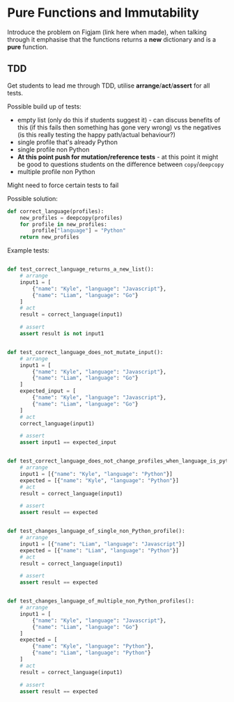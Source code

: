 # Pure Functions and Immutability

Introduce the problem on Figjam (link here when made), when talking through it emphasise that the functions returns a **new** dictionary and is a **pure** function.

## TDD

Get students to lead me through TDD, utilise **arrange**/**act**/**assert** for all tests.

Possible build up of tests:

- empty list (only do this if students suggest it) - can discuss benefits of this (if this fails then something has gone very wrong) vs the negatives (is this really testing the happy path/actual behaviour?)
- single profile that's already Python
- single profile non Python
- **At this point push for mutation/reference tests** - at this point it might be good to questions students on the difference between `copy`/`deepcopy`
- multiple profile non Python

Might need to force certain tests to fail

Possible solution:

```py
def correct_language(profiles):
    new_profiles = deepcopy(profiles)
    for profile in new_profiles:
        profile["language"] = "Python"
    return new_profiles

```

Example tests:

```py

def test_correct_language_returns_a_new_list():
    # arrange
    input1 = [
        {"name": "Kyle", "language": "Javascript"},
        {"name": "Liam", "language": "Go"}
    ]
    # act
    result = correct_language(input1)

    # assert
    assert result is not input1


def test_correct_language_does_not_mutate_input():
    # arrange
    input1 = [
        {"name": "Kyle", "language": "Javascript"},
        {"name": "Liam", "language": "Go"}
    ]
    expected_input = [
        {"name": "Kyle", "language": "Javascript"},
        {"name": "Liam", "language": "Go"}
    ]
    # act
    correct_language(input1)

    # assert
    assert input1 == expected_input


def test_correct_language_does_not_change_profiles_when_language_is_python():
    # arrange
    input1 = [{"name": "Kyle", "language": "Python"}]
    expected = [{"name": "Kyle", "language": "Python"}]
    # act
    result = correct_language(input1)

    # assert
    assert result == expected


def test_changes_language_of_single_non_Python_profile():
    # arrange
    input1 = [{"name": "Liam", "language": "Javascript"}]
    expected = [{"name": "Liam", "language": "Python"}]
    # act
    result = correct_language(input1)

    # assert
    assert result == expected


def test_changes_language_of_multiple_non_Python_profiles():
    # arrange
    input1 = [
        {"name": "Kyle", "language": "Javascript"},
        {"name": "Liam", "language": "Go"}
    ]
    expected = [
        {"name": "Kyle", "language": "Python"},
        {"name": "Liam", "language": "Python"}
    ]
    # act
    result = correct_language(input1)

    # assert
    assert result == expected
```
